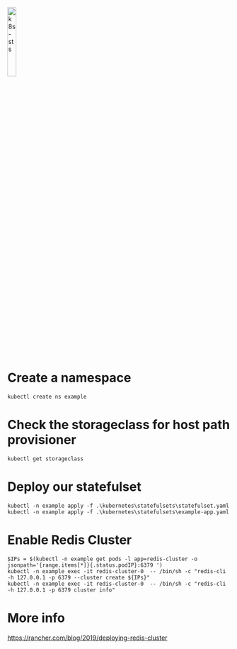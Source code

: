 
<a href="https://youtu.be/zj6r_EEhv6s" title="k8s-sts"><img src="https://i.ytimg.com/vi/zj6r_EEhv6s/hqdefault.jpg" width="20%" alt="k8s-sts" /></a> 

# Create a namespace

```
kubectl create ns example
```

# Check the storageclass for host path provisioner

```
kubectl get storageclass
```

# Deploy our statefulset

```
kubectl -n example apply -f .\kubernetes\statefulsets\statefulset.yaml
kubectl -n example apply -f .\kubernetes\statefulsets\example-app.yaml
```

# Enable Redis Cluster

```
$IPs = $(kubectl -n example get pods -l app=redis-cluster -o jsonpath='{range.items[*]}{.status.podIP}:6379 ')
kubectl -n example exec -it redis-cluster-0  -- /bin/sh -c "redis-cli -h 127.0.0.1 -p 6379 --cluster create ${IPs}"
kubectl -n example exec -it redis-cluster-0  -- /bin/sh -c "redis-cli -h 127.0.0.1 -p 6379 cluster info"
```

# More info

https://rancher.com/blog/2019/deploying-redis-cluster
